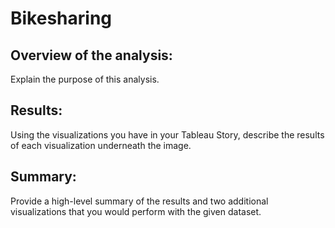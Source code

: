 # Bikesharing
## Overview of the analysis: 
Explain the purpose of this analysis.
## Results: 
Using the visualizations you have in your Tableau Story, describe the results of each visualization underneath the image.
## Summary: 
Provide a high-level summary of the results and two additional visualizations that you would perform with the given dataset.
